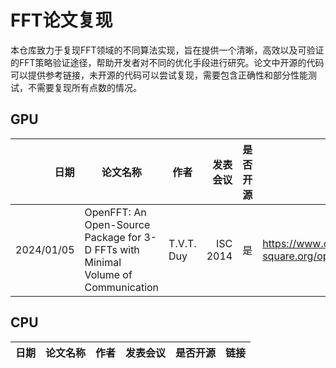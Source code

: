 # FFT论文复现

本仓库致力于复现FFT领域的不同算法实现，旨在提供一个清晰，高效以及可验证的FFT策略验证途径，帮助开发者对不同的优化手段进行研究。论文中开源的代码可以提供参考链接，未开源的代码可以尝试复现，需要包含正确性和部分性能测试，不需要复现所有点数的情况。

## GPU

| 日期 | 论文名称 | 作者 | 发表会议 | 是否开源 | 链接 |
| --: | -- | -- | --: | -- | -- |
|2024/01/05|OpenFFT: An Open-Source Package for 3-D FFTs with Minimal Volume of Communication|T.V.T. Duy|ISC 2014|是|https://www.openmx-square.org/openfft/#Download|

## CPU


| 日期 | 论文名称 | 作者 | 发表会议 | 是否开源 | 链接 |
| --: | -- | -- | --: | -- | -- |
